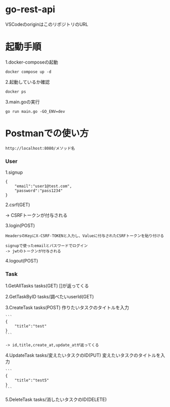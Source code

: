 # go-rest-api
VSCodeのoriginはこのリポジトリのURL

# 起動手順 
1.docker-composeの起動

```
docker compose up -d
```

2.起動しているか確認

```
docker ps
```

3.main.goの実行

```
go run main.go -GO_ENV=dev
```

# Postmanでの使い方

```: URL
http://localhost:8080/メソッド名
```

### User
1.signup
```: 例
{
    "email":"user1@test.com",
    "password":"pass1234"
}
```
2.csrf(GET)

-> CSRFトークンが付与される

3.login(POST)

    HeadersのKeyにX-CSRF-TOKENと入力し、Valueに付与されたCSRFトークンを貼り付ける
    
    signupで使ったemailとパスワードでログイン
    -> jwtのトークンが付与される

4.logout(POST)

### Task
1.GetAllTasks tasks(GET)
    []が返ってくる

2.GetTaskByID tasks/調べたいuserId(GET)

3.CreateTask tasks(POST)
    作りたいタスクのタイトルを入力

    ```
    {
        "title":"test"
    }
    ```

    -> id,title,create_at,update_atが返ってくる

4.UpdateTask tasks/変えたいタスクのID(PUT)
    変えたいタスクのタイトルを入力

    ```
    {
        "title":"test5"
    }
    ```

5.DeleteTask tasks/消したいタスクのID(DELETE)
